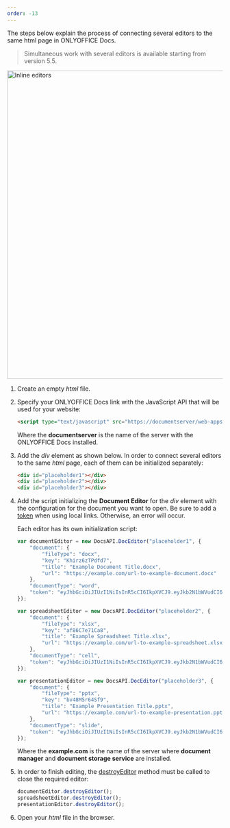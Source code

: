 ```yaml
---
order: -13
---
```


The steps below explain the process of connecting several editors to the same html page in ONLYOFFICE Docs.

> Simultaneous work with several editors is available starting from version 5.5.

<img alt="Inline editors" src="/assets/images/editor/inlineEditors.png" width="720px">

1. Create an empty *html* file.

2. Specify your ONLYOFFICE Docs link with the JavaScript API that will be used for your website:

   ``` html
   <script type="text/javascript" src="https://documentserver/web-apps/apps/api/documents/api.js"></script>
   ```

   Where the **documentserver** is the name of the server with the ONLYOFFICE Docs installed.

3. Add the *div* element as shown below. In order to connect several editors to the same *html* page, each of them can be initialized separately:

   ``` html
   <div id="placeholder1"></div>
   <div id="placeholder2"></div>
   <div id="placeholder3"></div>
   ```

4. Add the script initializing the **Document Editor** for the *div* element with the configuration for the document you want to open. Be sure to add a [token](../Security/index.md) when using local links. Otherwise, an error will occur.

   Each editor has its own initialization script:

   ```javascript
   var documentEditor = new DocsAPI.DocEditor("placeholder1", {
       "document": {
           "fileType": "docx",
           "key": "Khirz6zTPdfd7",
           "title": "Example Document Title.docx",
           "url": "https://example.com/url-to-example-document.docx"
       },
       "documentType": "word",
       "token": "eyJhbGciOiJIUzI1NiIsInR5cCI6IkpXVCJ9.eyJkb2N1bWVudCI6eyJmaWxlVHlwZSI6ImRvY3giLCJrZXkiOiJLaGlyejZ6VFBkZmQ3IiwidGl0bGUiOiJFeGFtcGxlIERvY3VtZW50IFRpdGxlLmRvY3giLCJ1cmwiOiJodHRwczovL2V4YW1wbGUuY29tL3VybC10by1leGFtcGxlLWRvY3VtZW50LmRvY3gifSwiZG9jdW1lbnRUeXBlIjoid29yZCJ9.7IpEJxdOvBQ0kJ8l6ZegIV4tX5vsPbZZCDDVmcFROXc"
   });

   var spreadsheetEditor = new DocsAPI.DocEditor("placeholder2", {
       "document": {
           "fileType": "xlsx",
           "key": "af86C7e71Ca8",
           "title": "Example Spreadsheet Title.xlsx",
           "url": "https://example.com/url-to-example-spreadsheet.xlsx"
       },
       "documentType": "cell",
       "token": "eyJhbGciOiJIUzI1NiIsInR5cCI6IkpXVCJ9.eyJkb2N1bWVudCI6eyJmaWxlVHlwZSI6Inhsc3giLCJrZXkiOiJhZjg2QzdlNzFDYTgiLCJ0aXRsZSI6IkV4YW1wbGUgU3ByZWFkc2hlZXQgVGl0bGUueGxzeCIsInVybCI6Imh0dHBzOi8vZXhhbXBsZS5jb20vdXJsLXRvLWV4YW1wbGUtc3ByZWFkc2hlZXQueGxzeCJ9LCJkb2N1bWVudFR5cGUiOiJjZWxsIn0.8CklPIjYSEkgM7swGAC7-85ICcq_42be3WTWNOuvhlg"
   });

   var presentationEditor = new DocsAPI.DocEditor("placeholder3", {
       "document": {
           "fileType": "pptx",
           "key": "bv48M5r64Sf9",
           "title": "Example Presentation Title.pptx",
           "url": "https://example.com/url-to-example-presentation.pptx"
       },
       "documentType": "slide",
       "token": "eyJhbGciOiJIUzI1NiIsInR5cCI6IkpXVCJ9.eyJkb2N1bWVudCI6eyJmaWxlVHlwZSI6InBwdHgiLCJrZXkiOiJidjQ4TTVyNjRTZjkiLCJ0aXRsZSI6IkV4YW1wbGUgUHJlc2VudGF0aW9uIFRpdGxlLnBwdHgiLCJ1cmwiOiJodHRwczovL2V4YW1wbGUuY29tL3VybC10by1leGFtcGxlLXByZXNlbnRhdGlvbi5wcHR4In0sImRvY3VtZW50VHlwZSI6InNsaWRlIn0.FKaDWfJE-OuODhtpq-8Qv6BdDy_evgdpaBw616T7zOs"
   });
   ```

   Where the **example.com** is the name of the server where **document manager** and **document storage service** are installed.

5. In order to finish editing, the [destroyEditor](../../../Usage%20API/Methods/index.md#destroyeditor) method must be called to close the required editor:

   ``` javascript
   documentEditor.destroyEditor();
   spreadsheetEditor.destroyEditor();
   presentationEditor.destroyEditor();
   ```

6. Open your *html* file in the browser.
